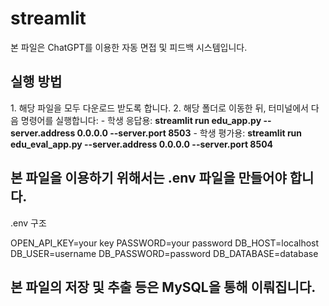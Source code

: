 # streamlit

본 파일은 ChatGPT를 이용한 자동 면접 및 피드백 시스템입니다.  

<h2>실행 방법</h2>
1. 해당 파일을 모두 다운로드 받도록 합니다.
2. 해당 폴더로 이동한 뒤, 터미널에서 다음 명령어를 실행합니다:
- 학생 응답용: <b>streamlit run edu_app.py --server.address 0.0.0.0 --server.port 8503</b>  
- 학생 평가용: <b>streamlit run edu_eval_app.py --server.address 0.0.0.0 --server.port 8504</b>

<h2>본 파일을 이용하기 위해서는 .env 파일을 만들어야 합니다.</h2>
.env 구조

OPEN_API_KEY=your key
PASSWORD=your password
DB_HOST=localhost
DB_USER=username
DB_PASSWORD=password
DB_DATABASE=database

<h2>본 파일의 저장 및 추출 등은 MySQL을 통해 이뤄집니다.</h2>
